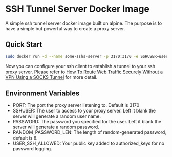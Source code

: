# SSH Tunnel Server Docker Image

A simple ssh tunnel server docker image built on alpine.
The purpose is to have a simple but powerful way to create a proxy server.

## Quick Start
```bash
sudo docker run -d --name some-sshs-server -p 3170:3170 -e SSHUSER=user -e PASSWORD=DEADBEEF
```

Now you can configure your ssh client to establish a tunnel to your ssh proxy server.
Please refer to [How To Route Web Traffic Securely Without a VPN Using a SOCKS Tunnel](https://www.digitalocean.com/community/tutorials/how-to-route-web-traffic-securely-without-a-vpn-using-a-socks-tunnel)
for more detail.

## Environment Variables
- PORT: The port the proxy server listening to. Default is 3170
- SSHUSER: The user to access to your proxy server. Left it blank the server will generate a random user name.
- PASSWORD: The password you specified for the user. Left it blank the server will generate a random password.
- RANDOM_PASSWORD_LEN: The length of random-generated password, default is 8.
- USER_SSH_ALLOWED: Your public key added to authorized_keys for no password logging.




